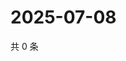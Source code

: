 # 2025-07-08

共 0 条

<!-- BEGIN ZHIHUQUESTIONS -->
<!-- 最后更新时间 Tue Jul 08 2025 01:11:07 GMT+0800 (China Standard Time) -->

<!-- END ZHIHUQUESTIONS -->
